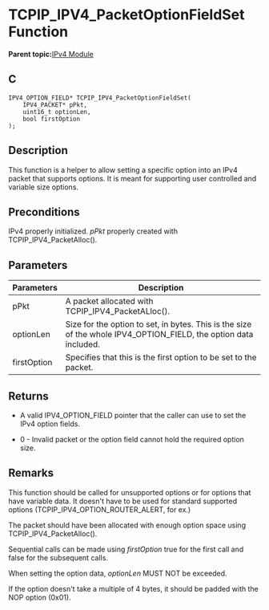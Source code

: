 # TCPIP\_IPV4\_PacketOptionFieldSet Function

**Parent topic:**[IPv4 Module](GUID-EA29E72F-4194-41F9-9F19-D8BBA00D62F2.md)

## C

```
IPV4_OPTION_FIELD* TCPIP_IPV4_PacketOptionFieldSet(
    IPV4_PACKET* pPkt, 
    uint16_t optionLen, 
    bool firstOption
);
```

## Description

This function is a helper to allow setting a specific option into an IPv4 packet that supports options. It is meant for supporting user controlled and variable size options.

## Preconditions

IPv4 properly initialized. *pPkt* properly created with TCPIP\_IPV4\_PacketAlloc\(\).

## Parameters

|Parameters|Description|
|----------|-----------|
|pPkt|A packet allocated with TCPIP\_IPV4\_PacketALloc\(\).|
|optionLen|Size for the option to set, in bytes. This is the size of the whole IPV4\_OPTION\_FIELD, the option data included.|
|firstOption|Specifies that this is the first option to be set to the packet.|

## Returns

-   A valid IPV4\_OPTION\_FIELD pointer that the caller can use to set the IPv4 option fields.

-   0 - Invalid packet or the option field cannot hold the required option size.


## Remarks

This function should be called for unsupported options or for options that have variable data. It doesn't have to be used for standard supported options \(TCPIP\_IPV4\_OPTION\_ROUTER\_ALERT, for ex.\)

The packet should have been allocated with enough option space using TCPIP\_IPV4\_PacketAlloc\(\).

Sequential calls can be made using *firstOption* true for the first call and false for the subsequent calls.

When setting the option data, *optionLen* MUST NOT be exceeded.

If the option doesn't take a multiple of 4 bytes, it should be padded with the NOP option \(0x01\).

